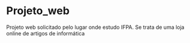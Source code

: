 # Projeto_web
 Projeto web solicitado pelo lugar onde estudo IFPA. Se trata de uma loja online de artigos de informática
